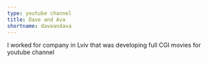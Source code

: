 ```yaml
---
type: youtube channel
title: Dave and Ava
shortname: daveandava
---
```


I worked for company in Lviv that was developing full CGI movies for youtube channel